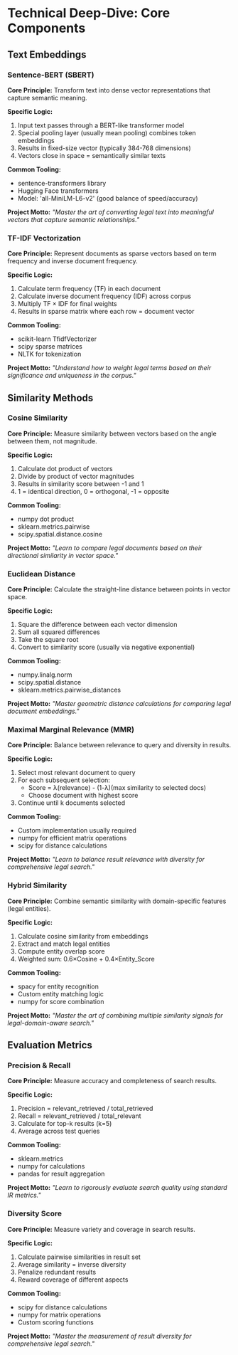 # Technical Deep-Dive: Core Components

## Text Embeddings

### Sentence-BERT (SBERT)
**Core Principle:** Transform text into dense vector representations that capture semantic meaning.

**Specific Logic:**
1. Input text passes through a BERT-like transformer model
2. Special pooling layer (usually mean pooling) combines token embeddings
3. Results in fixed-size vector (typically 384-768 dimensions)
4. Vectors close in space = semantically similar texts

**Common Tooling:**
- sentence-transformers library
- Hugging Face transformers
- Model: 'all-MiniLM-L6-v2' (good balance of speed/accuracy)

**Project Motto:** _"Master the art of converting legal text into meaningful vectors that capture semantic relationships."_

### TF-IDF Vectorization
**Core Principle:** Represent documents as sparse vectors based on term frequency and inverse document frequency.

**Specific Logic:**
1. Calculate term frequency (TF) in each document
2. Calculate inverse document frequency (IDF) across corpus
3. Multiply TF × IDF for final weights
4. Results in sparse matrix where each row = document vector

**Common Tooling:**
- scikit-learn TfidfVectorizer
- scipy sparse matrices
- NLTK for tokenization

**Project Motto:** _"Understand how to weight legal terms based on their significance and uniqueness in the corpus."_

## Similarity Methods

### Cosine Similarity
**Core Principle:** Measure similarity between vectors based on the angle between them, not magnitude.

**Specific Logic:**
1. Calculate dot product of vectors
2. Divide by product of vector magnitudes
3. Results in similarity score between -1 and 1
4. 1 = identical direction, 0 = orthogonal, -1 = opposite

**Common Tooling:**
- numpy dot product
- sklearn.metrics.pairwise
- scipy.spatial.distance.cosine

**Project Motto:** _"Learn to compare legal documents based on their directional similarity in vector space."_

### Euclidean Distance
**Core Principle:** Calculate the straight-line distance between points in vector space.

**Specific Logic:**
1. Square the difference between each vector dimension
2. Sum all squared differences
3. Take the square root
4. Convert to similarity score (usually via negative exponential)

**Common Tooling:**
- numpy.linalg.norm
- scipy.spatial.distance
- sklearn.metrics.pairwise_distances

**Project Motto:** _"Master geometric distance calculations for comparing legal document embeddings."_

### Maximal Marginal Relevance (MMR)
**Core Principle:** Balance between relevance to query and diversity in results.

**Specific Logic:**
1. Select most relevant document to query
2. For each subsequent selection:
   - Score = λ(relevance) - (1-λ)(max similarity to selected docs)
   - Choose document with highest score
3. Continue until k documents selected

**Common Tooling:**
- Custom implementation usually required
- numpy for efficient matrix operations
- scipy for distance calculations

**Project Motto:** _"Learn to balance result relevance with diversity for comprehensive legal search."_

### Hybrid Similarity
**Core Principle:** Combine semantic similarity with domain-specific features (legal entities).

**Specific Logic:**
1. Calculate cosine similarity from embeddings
2. Extract and match legal entities
3. Compute entity overlap score
4. Weighted sum: 0.6×Cosine + 0.4×Entity_Score

**Common Tooling:**
- spacy for entity recognition
- Custom entity matching logic
- numpy for score combination

**Project Motto:** _"Master the art of combining multiple similarity signals for legal-domain-aware search."_

## Evaluation Metrics

### Precision & Recall
**Core Principle:** Measure accuracy and completeness of search results.

**Specific Logic:**
1. Precision = relevant_retrieved / total_retrieved
2. Recall = relevant_retrieved / total_relevant
3. Calculate for top-k results (k=5)
4. Average across test queries

**Common Tooling:**
- sklearn.metrics
- numpy for calculations
- pandas for result aggregation

**Project Motto:** _"Learn to rigorously evaluate search quality using standard IR metrics."_

### Diversity Score
**Core Principle:** Measure variety and coverage in search results.

**Specific Logic:**
1. Calculate pairwise similarities in result set
2. Average similarity = inverse diversity
3. Penalize redundant results
4. Reward coverage of different aspects

**Common Tooling:**
- scipy for distance calculations
- numpy for matrix operations
- Custom scoring functions

**Project Motto:** _"Master the measurement of result diversity for comprehensive legal search."_
